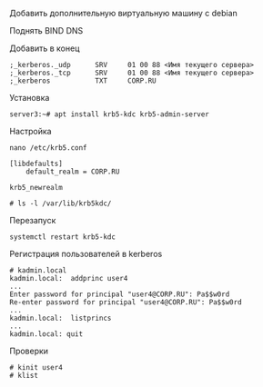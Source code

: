 Добавить дополнительную виртуальную машину с debian


Поднять BIND DNS

Добавить в конец
```
;_kerberos._udp      SRV     01 00 88 <Имя текущего сервера>
;_kerberos._tcp      SRV     01 00 88 <Имя текущего сервера>
;_kerberos           TXT     CORP.RU
```
Установка

```
server3:~# apt install krb5-kdc krb5-admin-server
```

Настройка
```
nano /etc/krb5.conf
```
```
[libdefaults]
    default_realm = CORP.RU
```

```
krb5_newrealm
```

```
# ls -l /var/lib/krb5kdc/
```

Перезапуск

```
systemctl restart krb5-kdc
```

Регистрация пользователей в  kerberos

```
# kadmin.local
kadmin.local:  addprinc user4
...
Enter password for principal "user4@CORP.RU": Pa$$w0rd
Re-enter password for principal "user4@CORP.RU": Pa$$w0rd
...
kadmin.local:  listprincs
...
kadmin.local: quit
```

Проверки
```
# kinit user4
# klist
```

